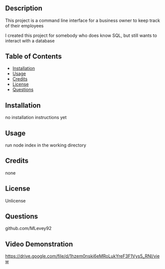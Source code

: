# <Employee Database Tracker>

## Description

This project is a command line interface for a business owner to keep track of their employees

I created this project for somebody who does know SQL, but still wants to interact with a database

## Table of Contents

- [Installation](#installation)
- [Usage](#usage)
- [Credits](#credits)
- [License](#license)
- [Questions](#questions)

## Installation

no installation instructions yet

## Usage

run node index in the working directory

## Credits

none

## License

Unlicense

## Questions

github.com/MLevey92

## Video Demonstration

https://drive.google.com/file/d/1hzem0nski6eMRoLukYreF3F1Vys5_RNl/view
